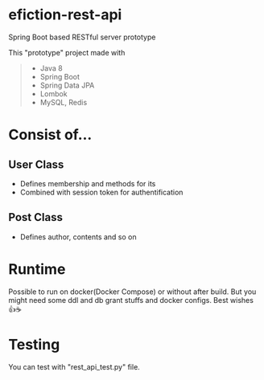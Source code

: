 # efiction-rest-api
Spring Boot based RESTful server prototype

This "prototype" project made with

> - Java 8
> - Spring Boot
> - Spring Data JPA
> - Lombok
> - MySQL, Redis

# Consist of...
## User Class
- Defines membership and methods for its
- Combined with session token for authentification

## Post Class
- Defines author, contents and so on

# Runtime
Possible to run on docker(Docker Compose) or without after build.
But you might need some ddl and db grant stuffs and docker configs. Best wishes :+1::coffee:

# Testing
You can test with "rest_api_test.py" file.


